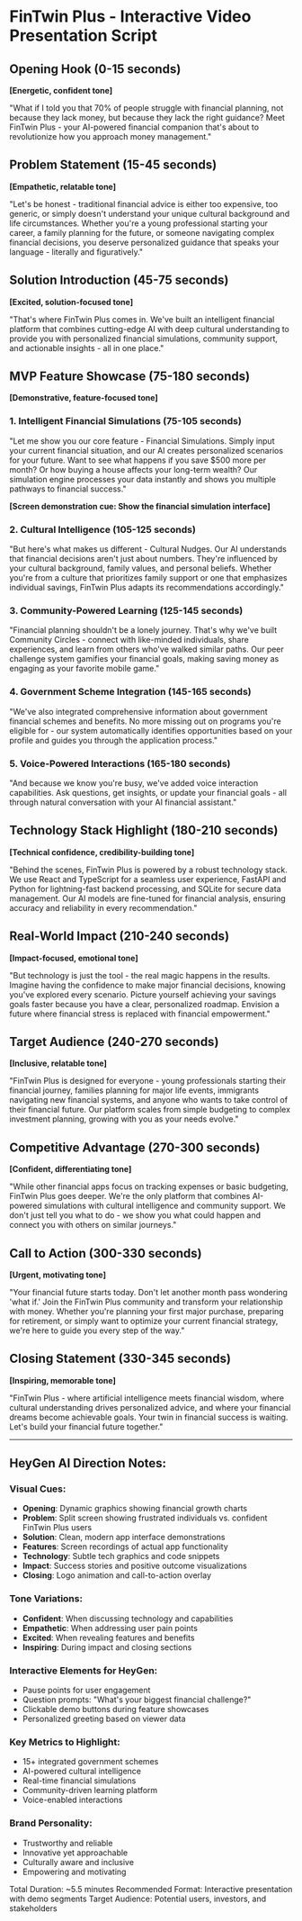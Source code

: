 # FinTwin Plus - Interactive Video Presentation Script

## Opening Hook (0-15 seconds)
**[Energetic, confident tone]**

"What if I told you that 70% of people struggle with financial planning, not because they lack money, but because they lack the right guidance? Meet FinTwin Plus - your AI-powered financial companion that's about to revolutionize how you approach money management."

## Problem Statement (15-45 seconds)
**[Empathetic, relatable tone]**

"Let's be honest - traditional financial advice is either too expensive, too generic, or simply doesn't understand your unique cultural background and life circumstances. Whether you're a young professional starting your career, a family planning for the future, or someone navigating complex financial decisions, you deserve personalized guidance that speaks your language - literally and figuratively."

## Solution Introduction (45-75 seconds)
**[Excited, solution-focused tone]**

"That's where FinTwin Plus comes in. We've built an intelligent financial platform that combines cutting-edge AI with deep cultural understanding to provide you with personalized financial simulations, community support, and actionable insights - all in one place."

## MVP Feature Showcase (75-180 seconds)
**[Demonstrative, feature-focused tone]**

### 1. Intelligent Financial Simulations (75-105 seconds)
"Let me show you our core feature - Financial Simulations. Simply input your current financial situation, and our AI creates personalized scenarios for your future. Want to see what happens if you save $500 more per month? Or how buying a house affects your long-term wealth? Our simulation engine processes your data instantly and shows you multiple pathways to financial success."

**[Screen demonstration cue: Show the financial simulation interface]**

### 2. Cultural Intelligence (105-125 seconds)
"But here's what makes us different - Cultural Nudges. Our AI understands that financial decisions aren't just about numbers. They're influenced by your cultural background, family values, and personal beliefs. Whether you're from a culture that prioritizes family support or one that emphasizes individual savings, FinTwin Plus adapts its recommendations accordingly."

### 3. Community-Powered Learning (125-145 seconds)
"Financial planning shouldn't be a lonely journey. That's why we've built Community Circles - connect with like-minded individuals, share experiences, and learn from others who've walked similar paths. Our peer challenge system gamifies your financial goals, making saving money as engaging as your favorite mobile game."

### 4. Government Scheme Integration (145-165 seconds)
"We've also integrated comprehensive information about government financial schemes and benefits. No more missing out on programs you're eligible for - our system automatically identifies opportunities based on your profile and guides you through the application process."

### 5. Voice-Powered Interactions (165-180 seconds)
"And because we know you're busy, we've added voice interaction capabilities. Ask questions, get insights, or update your financial goals - all through natural conversation with your AI financial assistant."

## Technology Stack Highlight (180-210 seconds)
**[Technical confidence, credibility-building tone]**

"Behind the scenes, FinTwin Plus is powered by a robust technology stack. We use React and TypeScript for a seamless user experience, FastAPI and Python for lightning-fast backend processing, and SQLite for secure data management. Our AI models are fine-tuned for financial analysis, ensuring accuracy and reliability in every recommendation."

## Real-World Impact (210-240 seconds)
**[Impact-focused, emotional tone]**

"But technology is just the tool - the real magic happens in the results. Imagine having the confidence to make major financial decisions, knowing you've explored every scenario. Picture yourself achieving your savings goals faster because you have a clear, personalized roadmap. Envision a future where financial stress is replaced with financial empowerment."

## Target Audience (240-270 seconds)
**[Inclusive, relatable tone]**

"FinTwin Plus is designed for everyone - young professionals starting their financial journey, families planning for major life events, immigrants navigating new financial systems, and anyone who wants to take control of their financial future. Our platform scales from simple budgeting to complex investment planning, growing with you as your needs evolve."

## Competitive Advantage (270-300 seconds)
**[Confident, differentiating tone]**

"While other financial apps focus on tracking expenses or basic budgeting, FinTwin Plus goes deeper. We're the only platform that combines AI-powered simulations with cultural intelligence and community support. We don't just tell you what to do - we show you what could happen and connect you with others on similar journeys."

## Call to Action (300-330 seconds)
**[Urgent, motivating tone]**

"Your financial future starts today. Don't let another month pass wondering 'what if.' Join the FinTwin Plus community and transform your relationship with money. Whether you're planning your first major purchase, preparing for retirement, or simply want to optimize your current financial strategy, we're here to guide you every step of the way."

## Closing Statement (330-345 seconds)
**[Inspiring, memorable tone]**

"FinTwin Plus - where artificial intelligence meets financial wisdom, where cultural understanding drives personalized advice, and where your financial dreams become achievable goals. Your twin in financial success is waiting. Let's build your financial future together."

---

## HeyGen AI Direction Notes:

### Visual Cues:
- **Opening**: Dynamic graphics showing financial growth charts
- **Problem**: Split screen showing frustrated individuals vs. confident FinTwin Plus users
- **Solution**: Clean, modern app interface demonstrations
- **Features**: Screen recordings of actual app functionality
- **Technology**: Subtle tech graphics and code snippets
- **Impact**: Success stories and positive outcome visualizations
- **Closing**: Logo animation and call-to-action overlay

### Tone Variations:
- **Confident**: When discussing technology and capabilities
- **Empathetic**: When addressing user pain points
- **Excited**: When revealing features and benefits
- **Inspiring**: During impact and closing sections

### Interactive Elements for HeyGen:
- Pause points for user engagement
- Question prompts: "What's your biggest financial challenge?"
- Clickable demo buttons during feature showcases
- Personalized greeting based on viewer data

### Key Metrics to Highlight:
- 15+ integrated government schemes
- AI-powered cultural intelligence
- Real-time financial simulations
- Community-driven learning platform
- Voice-enabled interactions

### Brand Personality:
- Trustworthy and reliable
- Innovative yet approachable
- Culturally aware and inclusive
- Empowering and motivating

Total Duration: ~5.5 minutes
Recommended Format: Interactive presentation with demo segments
Target Audience: Potential users, investors, and stakeholders